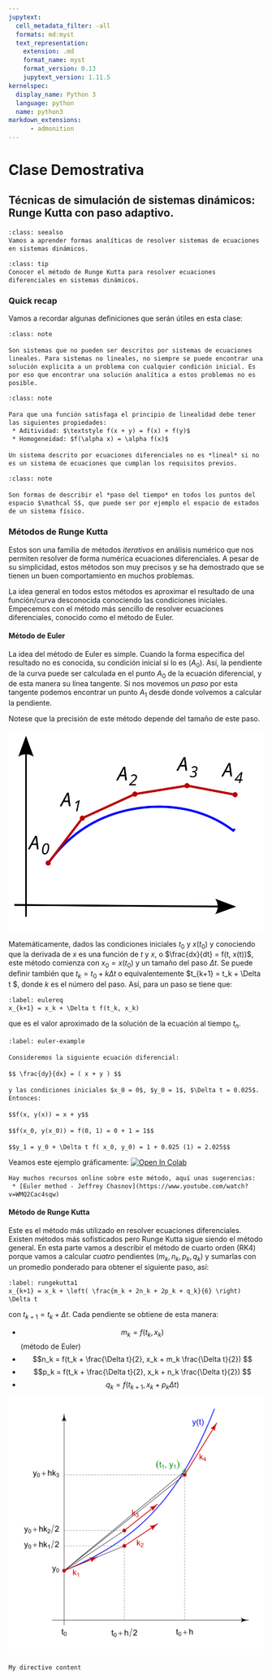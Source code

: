 ```yaml
---
jupytext:
  cell_metadata_filter: -all
  formats: md:myst
  text_representation:
    extension: .md
    format_name: myst
    format_version: 0.13
    jupytext_version: 1.11.5
kernelspec:
  display_name: Python 3
  language: python
  name: python3
markdown_extensions:
      - admonition
---
```


# Clase Demostrativa

## Técnicas de simulación de sistemas dinámicos: Runge Kutta con paso adaptivo.

``````{admonition} Qué vamos a ver en esta clase?
:class: seealso
Vamos a aprender formas analíticas de resolver sistemas de ecuaciones en sistemas dinámicos.
``````

``````{admonition} Objetivos
:class: tip
Conocer el método de Runge Kutta para resolver ecuaciones diferenciales en sistemas dinámicos.
``````

### Quick recap

Vamos a recordar algunas definiciones que serán útiles en esta clase:

``````{admonition} Sistemas No lineales
:class: note

Son sistemas que no pueden ser descritos por sistemas de ecuaciones lineales. Para sistemas no lineales, no siempre se puede encontrar una solución explicita a un problema con cualquier condición inicial. Es por eso que encontrar una solución analítica a estos problemas no es posible.
``````

``````{admonition} Linearidad
:class: note

Para que una función satisfaga el principio de linealidad debe tener las siguientes propiedades:
 * Aditividad: $\textstyle f(x + y) = f(x) + f(y)$
 * Homogeneidad: $f(\alpha x) = \alpha f(x)$

Un sistema descrito por ecuaciones diferenciales no es *lineal* si no es un sistema de ecuaciones que cumplan los requisitos previos.
``````


``````{admonition} Sistema dinámico
:class: note

Son formas de describir el *paso del tiempo* en todos los puntos del espacio $\mathcal S$, que puede ser por ejemplo el espacio de estados de un sistema físico.
``````


### Métodos de Runge Kutta

Estos son una familia de métodos *iterativos* en análisis numérico que nos permiten resolver de forma numérica ecuaciones diferenciales. A pesar de su simplicidad, estos métodos son muy precisos y se ha demostrado que se tienen un buen comportamiento en muchos problemas.

La idea general en todos estos métodos es aproximar el resultado de una función/curva desconocida conociendo las condiciones iniciales. Empecemos con el método más sencillo de resolver ecuaciones diferenciales, conocido como el método de Euler.

#### Método de Euler

La idea del método de Euler es simple. Cuando la forma específica del resultado no es conocida, su condición inicial si lo es ($A_0$). Así, la pendiente de la curva puede ser calculada en el punto $A_0$ de la ecuación diferencial, y de esta manera su línea tangente. Si nos movemos un *paso* por esta tangente podemos encontrar un punto $A_1$ desde donde volvemos a calcular la pendiente.

Notese que la precisión de este método depende del tamaño de este paso.

![Euler method simple demostration](../images/clase1/Euler_method.svg)

Matemáticamente, dados las condiciones iniciales $t_0$ y $x(t_0)$ y conociendo que la derivada de $x$ es una función de $t$ y $x$, o $\frac{dx}{dt} = f(t, x(t))$, este método comienza con $x_0 = x(t_0)$ y un tamaño del paso $\Delta t$. Se puede definir también que $t_k = t_0 + k \Delta t$ o equivalentemente $t_{k+1} = t_k + \Delta t $, donde $k$ es el número del paso.  Así, para un paso se tiene que:

```{math}
:label: eulereq
x_{k+1} = x_k + \Delta t f(t_k, x_k)
```

que es el valor aproximado de la solución de la ecuación al tiempo $t_n$.

````{prf:example}
:label: euler-example

Consideremos la siguiente ecuación diferencial:

$$ \frac{dy}{dx} = ( x + y ) $$

y las condiciones iniciales $x_0 = 0$, $y_0 = 1$, $\Delta t = 0.025$. Entonces:

$$f(x, y(x)) = x + y$$

$$f(x_0, y(x_0)) = f(0, 1) = 0 + 1 = 1$$

$$y_1 = y_0 + \Delta t f( x_0, y_0) = 1 + 0.025 (1) = 2.025$$

````

Veamos este ejemplo gráficamente:
[![Open In Colab](https://colab.research.google.com/assets/colab-badge.svg)](https://colab.research.google.com/github/alefisico/FISD803-EPN/blob/main/FISD803-EPN/classes/clase1.ipynb)

``````{seealso}
Hay muchos recursos online sobre este método, aquí unas sugerencias:
 * [Euler method - Jeffrey Chasnov](https://www.youtube.com/watch?v=WMQ2Cac4sqw)
``````

#### Método de Runge Kutta

Este es el método más utilizado en resolver ecuaciones diferenciales. Existen métodos más sofisticados pero Runge Kutta sigue siendo el método general. En esta parte vamos a describir el método de cuarto orden (RK4) porque vamos a calcular *cuatro* pendientes ($m_k, n_k, p_k, q_k$) y sumarlas con un promedio ponderado para obtener el siguiente paso, así:

```{math}
:label: rungekutta1
x_{k+1} = x_k + \left( \frac{m_k + 2n_k + 2p_k + q_k}{6} \right) \Delta t
```
con $t_{k+1} = t_k + \Delta t$. Cada pendiente se obtiene de esta manera:

 * $$m_k = f(t_k, x_k)$$ (método de Euler)
 * $$n_k = f(t_k + \frac{\Delta t}{2}, x_k + m_k \frac{\Delta t}{2}) $$
 * $$p_k = f(t_k + \frac{\Delta t}{2}, x_k + n_k \frac{\Delta t}{2}) $$
 * $$q_k = f(t_{k+1}, x_k + p_k \Delta t)$$

 ![Runge Kutta method demostration](../images/clase1/Runge-Kutta_slopes.svg)


```{note}
My directive content
```
